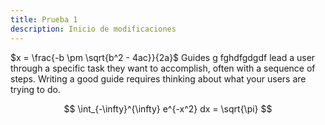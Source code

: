 ```yaml
---
title: Prueba 1
description: Inicio de modificaciones
---
```

 $x = \frac{-b \pm \sqrt{b^2 - 4ac}}{2a}$
Guides g fghdfgdgdf lead a user through a specific task they want to accomplish, often with a sequence of steps.
Writing a good guide requires thinking about what your users are trying to do.

$$ \int_{-\infty}^{\infty} e^{-x^2} dx = \sqrt{\pi} $$
